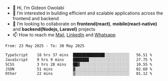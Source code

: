 - 👋 Hi, I’m Gideon Owolabi
- 👀 I’m interested in building efficient and scalable applications across the frontend and backend
- 💞️ I’m looking to collaborate on <b>frontend(react)</b>, <b>mobile(react-native)</b> and <b>backend(Nodejs, Laravel)</b> projects
- 📫 How to reach me <a href="mailto:gideoniyin2021@gmail.com">Mail</a>, <a href="https://www.linkedin.com/in/gideon-owolabi-9b667a232/">LinkedIn</a> and <a href="https://wa.me/2348055377085">Whatsapp</a>

<!---
gude1/gude1 is a ✨ special ✨ repository because its `README.md` (this file) appears on your GitHub profile.
You can click the Preview link to take a look at your changes.
--->

<!--START_SECTION:waka-->

```txt
From: 23 May 2025 - To: 30 May 2025

TypeScript    18 hrs 37 mins  ██████████████░░░░░░░░░░░   56.51 %
JavaScript    9 hrs 9 mins    ███████░░░░░░░░░░░░░░░░░░   27.75 %
SCSS          3 hrs 28 mins   ██▓░░░░░░░░░░░░░░░░░░░░░░   10.55 %
JSON          51 mins         ▓░░░░░░░░░░░░░░░░░░░░░░░░   02.60 %
Other         22 mins         ▒░░░░░░░░░░░░░░░░░░░░░░░░   01.12 %
```

<!--END_SECTION:waka-->
